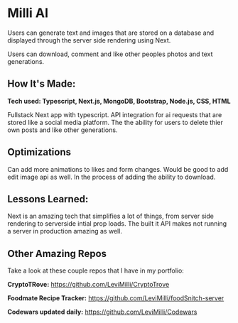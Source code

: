 # Milli AI
Users can generate text and images that are stored on a database and displayed through the server side rendering using Next.

Users can download, comment and like other peoples photos and text generations.



## How It's Made:

**Tech used: Typescript, Next.js, MongoDB, Bootstrap, Node.js, CSS, HTML**

Fullstack Next app with typescript. API integration for ai requests that are stored like a social media platform. The the ability for users to delete thier own posts and like other generations.

## Optimizations

Can add more animations to likes and form changes. Would be good to add edit image api as well. In the process of adding the ability to download.

## Lessons Learned:

Next is an amazing tech that simplifies a lot of things, from server side rendering to serverside intial prop loads. The built it API makes not running a server in production amazing as well.

## Other Amazing Repos
Take a look at these couple repos that I have in my portfolio:

**CryptoTRove:** https://github.com/LeviMilli/CryptoTrove

**Foodmate Recipe Tracker:** https://github.com/LeviMilli/foodSnitch-server


**Codewars updated daily:** https://github.com/LeviMilli/Codewars

